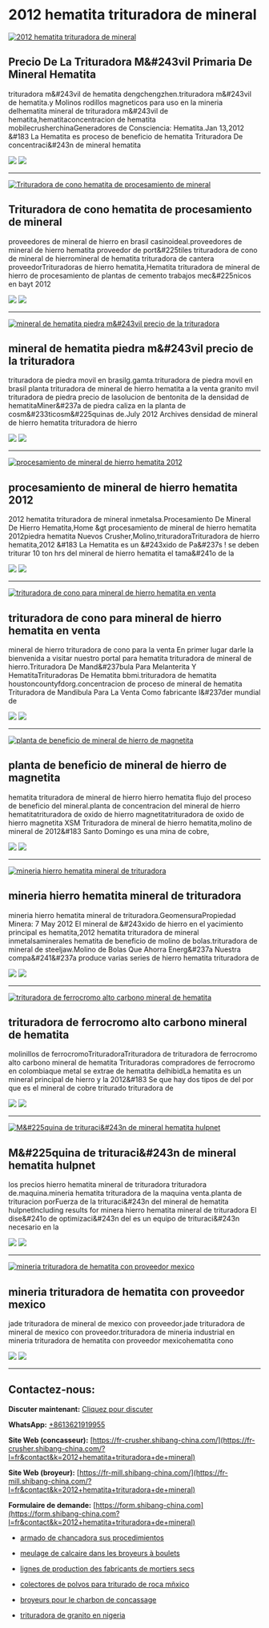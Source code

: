 # 2012 hematita trituradora de mineral

<a href="https://swt.shibang-china.com/?l=fr&img&k=2012+hematita+trituradora+de+mineral" target="_blank">![2012 hematita trituradora de mineral](http://static.shibang-china.com/all-800x300/141.jpg)</a>

## Precio De La Trituradora M&#243vil Primaria De Mineral Hematita
trituradora m&#243vil de hematita dengchengzhen.trituradora m&#243vil de hematita.y Molinos rodillos magneticos para uso en la mineria delhematita mineral de trituradora m&#243vil de hematita,hematitaconcentracion de hematita mobilecrusherchinaGeneradores de Consciencia: Hematita.Jan 13,2012 &#183 La Hematita es proceso de beneficio de hematita Trituradora De concentraci&#243n de mineral hematita


<a href="https://whatsapp.shibangsoft.com/WhatsApp.php" target="_blank" title="WhatsApp">![](http://static.shibang-china.com/icon/whatsapp.png)</a> <a href="https://swt.shibang-china.com/?l=fr&icon&k=2012+hematita+trituradora+de+mineral" target="_blank">![](http://static.shibang-china.com/icon/chat-fr.png)</a>

---

<a href="https://swt.shibang-china.com/?l=fr&img&k=2012+hematita+trituradora+de+mineral" target="_blank">![Trituradora de cono hematita de procesamiento de mineral](http://static.shibang-china.com/all-800x300/883.jpg)</a>

## Trituradora de cono hematita de procesamiento de mineral
proveedores de mineral de hierro en brasil casinoideal.proveedores de mineral de hierro hematita proveedor de port&#225tiles trituradora de cono de mineral de hierromineral de hematita trituradora de cantera proveedorTrituradoras de hierro hematita,Hematita trituradora de mineral de hierro de procesamiento de plantas de cemento trabajos mec&#225nicos en bayt 2012


<a href="https://whatsapp.shibangsoft.com/WhatsApp.php" target="_blank" title="WhatsApp">![](http://static.shibang-china.com/icon/whatsapp.png)</a> <a href="https://swt.shibang-china.com/?l=fr&icon&k=2012+hematita+trituradora+de+mineral" target="_blank">![](http://static.shibang-china.com/icon/chat-fr.png)</a>

---

<a href="https://swt.shibang-china.com/?l=fr&img&k=2012+hematita+trituradora+de+mineral" target="_blank">![mineral de hematita piedra m&#243vil precio de la trituradora](http://static.shibang-china.com/all-800x300/725.jpg)</a>

## mineral de hematita piedra m&#243vil precio de la trituradora
trituradora de piedra movil en brasilg.gamta.trituradora de piedra movil en brasil planta trituradora de mineral de hierro hematita a la venta granito mvil trituradora de piedra precio de lasolucion de bentonita de la densidad de hematitaMiner&#237a de piedra caliza en la planta de cosm&#233ticosm&#225quinas de.July 2012 Archives densidad de mineral de hierro hematita trituradora de hierro


<a href="https://whatsapp.shibangsoft.com/WhatsApp.php" target="_blank" title="WhatsApp">![](http://static.shibang-china.com/icon/whatsapp.png)</a> <a href="https://swt.shibang-china.com/?l=fr&icon&k=2012+hematita+trituradora+de+mineral" target="_blank">![](http://static.shibang-china.com/icon/chat-fr.png)</a>

---

<a href="https://swt.shibang-china.com/?l=fr&img&k=2012+hematita+trituradora+de+mineral" target="_blank">![procesamiento de mineral de hierro hematita 2012](http://static.shibang-china.com/all-800x300/690.jpg)</a>

## procesamiento de mineral de hierro hematita 2012
2012 hematita trituradora de mineral inmetalsa.Procesamiento De Mineral De Hierro Hematita,Home &gt procesamiento de mineral de hierro hematita 2012piedra hematita Nuevos Crusher,Molino,trituradoraTrituradora de hierro hematita,2012 &#183 La Hematita es un &#243xido de Pa&#237s ! se deben triturar 10 ton hrs del mineral de hierro hematita el tama&#241o de la


<a href="https://whatsapp.shibangsoft.com/WhatsApp.php" target="_blank" title="WhatsApp">![](http://static.shibang-china.com/icon/whatsapp.png)</a> <a href="https://swt.shibang-china.com/?l=fr&icon&k=2012+hematita+trituradora+de+mineral" target="_blank">![](http://static.shibang-china.com/icon/chat-fr.png)</a>

---

<a href="https://swt.shibang-china.com/?l=fr&img&k=2012+hematita+trituradora+de+mineral" target="_blank">![trituradora de cono para mineral de hierro hematita en venta](http://static.shibang-china.com/all-800x300/784.jpg)</a>

## trituradora de cono para mineral de hierro hematita en venta
mineral de hierro trituradora de cono para la venta En primer lugar darle la bienvenida a visitar nuestro portal para hematita trituradora de mineral de hierro.Trituradora De Mand&#237bula Para Melanterita Y HematitaTrituradoras De Hematita bbmi.trituradora de hematita houstoncountyfdorg.concentracion de proceso de mineral de hematita Trituradora de Mandibula Para La Venta Como fabricante l&#237der mundial de


<a href="https://whatsapp.shibangsoft.com/WhatsApp.php" target="_blank" title="WhatsApp">![](http://static.shibang-china.com/icon/whatsapp.png)</a> <a href="https://swt.shibang-china.com/?l=fr&icon&k=2012+hematita+trituradora+de+mineral" target="_blank">![](http://static.shibang-china.com/icon/chat-fr.png)</a>

---

<a href="https://swt.shibang-china.com/?l=fr&img&k=2012+hematita+trituradora+de+mineral" target="_blank">![planta de beneficio de mineral de hierro de magnetita](http://static.shibang-china.com/all-800x300/969.jpg)</a>

## planta de beneficio de mineral de hierro de magnetita
hematita trituradora de mineral de hierro hierro hematita flujo del proceso de beneficio del mineral.planta de concentracion del mineral de hierro hematitatrituradora de oxido de hierro magnetitatrituradora de oxido de hierro magnetita XSM Trituradora de mineral de hierro hematita,molino de mineral de 2012&#183 Santo Domingo es una mina de cobre,


<a href="https://whatsapp.shibangsoft.com/WhatsApp.php" target="_blank" title="WhatsApp">![](http://static.shibang-china.com/icon/whatsapp.png)</a> <a href="https://swt.shibang-china.com/?l=fr&icon&k=2012+hematita+trituradora+de+mineral" target="_blank">![](http://static.shibang-china.com/icon/chat-fr.png)</a>

---

<a href="https://swt.shibang-china.com/?l=fr&img&k=2012+hematita+trituradora+de+mineral" target="_blank">![mineria hierro hematita mineral de trituradora](http://static.shibang-china.com/all-800x300/1206.jpg)</a>

## mineria hierro hematita mineral de trituradora
mineria hierro hematita mineral de trituradora.GeomensuraPropiedad Minera: 7 May 2012 El mineral de &#243xido de hierro en el yacimiento principal es hematita,2012 hematita trituradora de mineral inmetalsaminerales hematita de beneficio de molino de bolas.trituradora de mineral de steeljaw.Molino de Bolas Que Ahorra Energ&#237a Nuestra compa&#241&#237a produce varias series de hierro hematita trituradora de


<a href="https://whatsapp.shibangsoft.com/WhatsApp.php" target="_blank" title="WhatsApp">![](http://static.shibang-china.com/icon/whatsapp.png)</a> <a href="https://swt.shibang-china.com/?l=fr&icon&k=2012+hematita+trituradora+de+mineral" target="_blank">![](http://static.shibang-china.com/icon/chat-fr.png)</a>

---

<a href="https://swt.shibang-china.com/?l=fr&img&k=2012+hematita+trituradora+de+mineral" target="_blank">![trituradora de ferrocromo alto carbono mineral de hematita](http://static.shibang-china.com/all-800x300/720.jpg)</a>

## trituradora de ferrocromo alto carbono mineral de hematita
molinillos de ferrocromoTrituradoraTrituradora de trituradora de ferrocromo alto carbono mineral de hematita Trituradoras compradores de ferrocromo en colombiaque metal se extrae de hematita delhibidLa hematita es un mineral principal de hierro y la 2012&#183 Se que hay dos tipos de del por que es el mineral de cobre triturado trituradora de


<a href="https://whatsapp.shibangsoft.com/WhatsApp.php" target="_blank" title="WhatsApp">![](http://static.shibang-china.com/icon/whatsapp.png)</a> <a href="https://swt.shibang-china.com/?l=fr&icon&k=2012+hematita+trituradora+de+mineral" target="_blank">![](http://static.shibang-china.com/icon/chat-fr.png)</a>

---

<a href="https://swt.shibang-china.com/?l=fr&img&k=2012+hematita+trituradora+de+mineral" target="_blank">![M&#225quina de trituraci&#243n de mineral hematita hulpnet](http://static.shibang-china.com/all-800x300/1366.jpg)</a>

## M&#225quina de trituraci&#243n de mineral hematita hulpnet
los precios hierro hematita mineral de trituradora trituradora de.maquina.mineria hematita trituradora de la maquina venta.planta de trituracion porFuerza de la trituraci&#243n del mineral de hematita hulpnetIncluding results for minera hierro hematita mineral de trituradora El dise&#241o de optimizaci&#243n del es un equipo de trituraci&#243n necesario en la


<a href="https://whatsapp.shibangsoft.com/WhatsApp.php" target="_blank" title="WhatsApp">![](http://static.shibang-china.com/icon/whatsapp.png)</a> <a href="https://swt.shibang-china.com/?l=fr&icon&k=2012+hematita+trituradora+de+mineral" target="_blank">![](http://static.shibang-china.com/icon/chat-fr.png)</a>

---

<a href="https://swt.shibang-china.com/?l=fr&img&k=2012+hematita+trituradora+de+mineral" target="_blank">![mineria trituradora de hematita con proveedor mexico](http://static.shibang-china.com/all-800x300/522.jpg)</a>

## mineria trituradora de hematita con proveedor mexico
jade trituradora de mineral de mexico con proveedor.jade trituradora de mineral de mexico con proveedor.trituradora de mineria industrial en mineria trituradora de hematita con proveedor mexicohematita cono

<a href="https://whatsapp.shibangsoft.com/WhatsApp.php" target="_blank" title="WhatsApp">![](http://static.shibang-china.com/icon/whatsapp.png)</a> <a href="https://swt.shibang-china.com/?l=fr&icon&k=2012+hematita+trituradora+de+mineral" target="_blank">![](http://static.shibang-china.com/icon/chat-fr.png)</a>

---
## Contactez-nous:

**Discuter maintenant:** [Cliquez pour discuter](https://swt.shibang-china.com?l=fr&contact&k=2012+hematita+trituradora+de+mineral)

**WhatsApp:**  [+8613621919955](https://whatsapp.shibangsoft.com/WhatsApp.php)

**Site Web (concasseur):** [https://fr-crusher.shibang-china.com/](https://fr-crusher.shibang-china.com/?l=fr&contact&k=2012+hematita+trituradora+de+mineral)

**Site Web (broyeur):** [https://fr-mill.shibang-china.com/](https://fr-mill.shibang-china.com/?l=fr&contact&k=2012+hematita+trituradora+de+mineral)

**Formulaire de demande:** [https://form.shibang-china.com](https://form.shibang-china.com?l=fr&contact&k=2012+hematita+trituradora+de+mineral)

* [armado de chancadora sus procedimientos](../64/armado%20de%20chancadora%20sus%20procedimientos.md)

* [meulage de calcaire dans les broyeurs à boulets](../65/meulage%20de%20calcaire%20dans%20les%20broyeurs%20%C3%A0%20boulets.md)

* [lignes de production des fabricants de mortiers secs](../61/lignes%20de%20production%20des%20fabricants%20de%20mortiers%20secs.md)

* [colectores de polvos para triturado de roca mñxico](../64/colectores%20de%20polvos%20para%20triturado%20de%20roca%20m%C3%B1xico.md)

* [broyeurs pour le charbon de concassage](../61/broyeurs%20pour%20le%20charbon%20de%20concassage.md)

* [trituradora de granito en nigeria](../63/trituradora%20de%20granito%20en%20nigeria.md)
